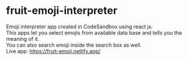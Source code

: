 # fruit-emoji-interpreter
Emoji interpreter app created in CodeSandbox using react js.  
This apps let you select emojis from available data base and tells you the meaning of it.  
You can also search emoji inside the search box as well.    
Live app: https://fruit-emoji.netlify.app/

